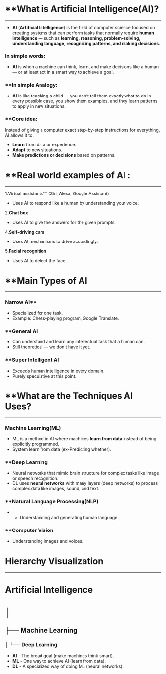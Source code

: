 # **What is Artificial Intelligence(AI)?
__________________________________________________________________________
- **AI** (**Artificial Intelligence**) is the field of computer science focused on creating systems that can perform tasks that normally require **human intelligence** — such as **learning, reasoning, problem-solving, understanding language, recognizing patterns, and making decisions**.
###  **In simple words:**

- **AI** is when a machine can think, learn, and make decisions like a human — or at least act in a smart way to achieve a goal.
### **In simple Analogy:

- **AI** is like teaching a child — you don’t tell them exactly what to do in every possible case, you show them examples, and they learn patterns to apply in new situations.

### **Core idea:

Instead of giving a computer exact step-by-step instructions for everything, AI allows it to:

- **Learn** from data or experience.
- **Adapt** to new situations.
- **Make predictions or decisions** based on patterns.

# **Real world examples of AI :
--------------------------------------------------------------------------
1.Virtual assistants** (Siri, Alexa, Google Assistant)
- Uses AI to respond like a human by understanding your voice.

2.**Chat box**
- Uses AI to give the answers for the given prompts.

4.**Self-driving cars**
- Uses AI mechanisms to drive accordingly.

5.**Facial recognition**
- Uses AI to detect the face.

# **Main Types of AI
----------------------------------------------------------------
### Narrow AI**

- Specialized for one task.
- Example: Chess-playing program, Google Translate.

###  **General AI

- Can understand and learn any intellectual task that a human can.
-  Still theoretical — we don’t have it yet.

### **Super Intelligent AI

-  Exceeds human intelligence in every domain.
-  Purely speculative at this point.

# **What are the Techniques AI Uses?
----------------------------------------------------------------
### Machine Learning(ML)

-  ML is a method in AI where machines **learn from data** instead of being explicitly programmed.
- System learn from data (ex-Predicting whether).
### **Deep Learning

- Neural networks that mimic brain structure for complex tasks like image or speech recognition.
- DL uses **neural networks** with many layers (deep networks) to process complex data like images, sound, and text.
### **Natural Language Processing(NLP)

- - Understanding and generating human language.
### **Computer Vision

- Understanding images and voices.
# Hierarchy Visualization 
--------------------------------------------------------------------------
# Artificial Intelligence
# │
## ├── Machine Learning
### │     └── Deep Learning

- **AI** - The broad goal (make machines think smart).
- **ML** - One way to achieve AI (learn from data).
- **DL** - A specialized way of doing ML (neural networks).